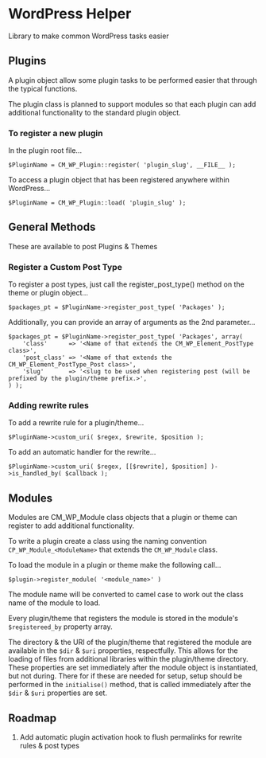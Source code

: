WordPress Helper
================

Library to make common WordPress tasks easier

Plugins
-------

A plugin object allow some plugin tasks to be performed easier that through the typical functions.

The plugin class is planned to support modules so that each plugin can add additional functionality to the standard plugin object.

### To register a new plugin

In the plugin root file...

    $PluginName = CM_WP_Plugin::register( 'plugin_slug', __FILE__ );
    

To access a plugin object that has been registered anywhere within WordPress…

    $PluginName = CM_WP_Plugin::load( 'plugin_slug' );
    


General Methods
---------------

These are available to post Plugins & Themes

### Register a Custom Post Type

To register a post types, just call the register_post_type() method on the theme or plugin object…

    $packages_pt = $PluginName->register_post_type( 'Packages' );

Additionally, you can provide an array of arguments as the 2nd parameter…

    $packages_pt = $PluginName->register_post_type( 'Packages', array(
    	'class'      => '<Name of that extends the CM_WP_Element_PostType class>',
        'post_class' => '<Name of that extends the CM_WP_Element_PostType_Post class>',
    	'slug'       => '<slug to be used when registering post (will be prefixed by the plugin/theme prefix.>',
    ) );


### Adding rewrite rules

To add a rewrite rule for a plugin/theme…

    $PluginName->custom_uri( $regex, $rewrite, $position );


To add an automatic handler for the rewrite…

    $PluginName->custom_uri( $regex, [[$rewrite], $position] )->is_handled_by( $callback );





Modules
-------

Modules are CM_WP_Module class objects that a plugin or theme can register to add additional functionality.

To write a plugin create a class using the naming convention `CP_WP_Module_<ModuleName>` that extends the `CM_WP_Module` class.

To load the module in a plugin or theme make the following call…

    $plugin->register_module( '<module_name>' )
    
The module name will be converted to camel case to work out the class name of the module to load.


Every plugin/theme that registers the module is stored in the module's `$registereed_by` property array.

The directory & the URI of the plugin/theme that registered the module are available in the `$dir` & `$uri` properties, respectfully.  This allows for the loading of files from additional libraries within the plugin/theme directory.  These properties are set immediately after the module object is instantiated, but not during.  There for if these are needed for setup, setup should be performed in the `initialise()` method, that is called immediately after the `$dir` & `$uri` properties are set.


Roadmap
-------

1. Add automatic plugin activation hook to flush permalinks for rewrite rules & post types